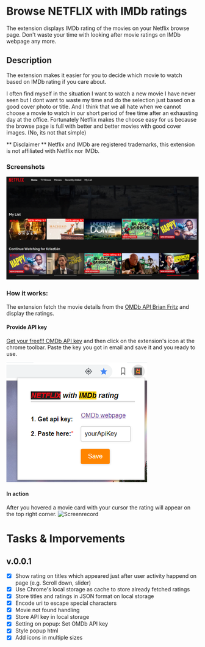 # Browse NETFLIX with IMDb ratings 
The extension displays IMDb rating of the movies on your Netflix browse page. Don't waste your time with looking after movie ratings on IMDb webpage any more. 

## Description
The extension makes it easier for you to decide which movie to watch based on IMDb rating if you care about. 

I often find myself in the situation I want to watch a new movie I have never seen but I dont want to waste my time and do the selection just based on a good cover photo or title. And I think that we all hate when we cannot choose a movie to watch in our short period of free time after an exhausting day at the office. Fortunately Netflix makes the choose easy for us because the browse page is full with better and better movies with good cover images. (No, its not that simple)

** Disclaimer ** Netflix and IMDb are registered trademarks, this extension is not affiliated with Netflix nor IMDb.

### Screenshots
![Screenshot](resources/capture.PNG)

### How it works:
The extension fetch the movie details from the [OMDb API Brian Fritz](https://www.omdbapi.com/) and display the ratings.
#### Provide API key
[Get your free!!! OMDb API key](https://www.omdbapi.com/apikey.aspx) and then click on the extension's icon at the chrome toolbar. Paste the key you got in email and save it and you ready to use.

![Screenshot](resources/capture2.PNG)

#### In action
After you hovered a movie card with your cursor the rating will appear on the top right corner.
![Screenrecord](resources/capture.gif)

# Tasks & Imporvements

## v.0.0.1
- [x] Show rating on titles which appeared just after user activity happend on page (e.g. Scroll down, slider)
- [x] Use Chrome's local storage as cache to store already fetched ratings
- [X] Store titles and ratings in JSON format on local storage
- [X] Encode uri to escape special characters
- [X] Movie not found handling
- [x] Store API key in local storage
- [x] Setting on popup: Set OMDb API key
- [x] Style popup html
- [x] Add icons in multiple sizes

